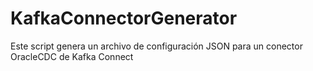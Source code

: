 # KafkaConnectorGenerator
Este script genera un archivo de configuración JSON para un conector OracleCDC de Kafka Connect
